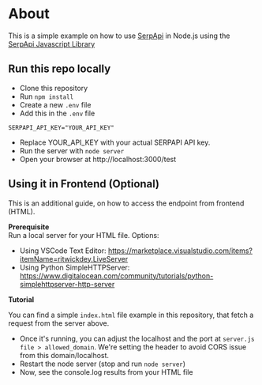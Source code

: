 # About
This is a simple example on how to use [SerpApi](https://serpapi.com/) in Node.js using the [SerpApi Javascript Library](https://github.com/serpapi/serpapi-javascript)

## Run this repo locally
- Clone this repository
- Run `npm install`
- Create a new `.env` file
- Add this in the `.env` file 
```
SERPAPI_API_KEY="YOUR_API_KEY"
```
- Replace YOUR_API_KEY with your actual SERPAPI API key.
- Run the server with `node server`
- Open your browser at http://localhost:3000/test

## Using it in Frontend (Optional)
This is an additional guide, on how to access the endpoint from frontend (HTML).

**Prerequisite**  
Run a local server for your HTML file. Options:
- Using VSCode Text Editor: https://marketplace.visualstudio.com/items?itemName=ritwickdey.LiveServer
- Using Python SimpleHTTPServer: https://www.digitalocean.com/community/tutorials/python-simplehttpserver-http-server

**Tutorial**  

You can find a simple `index.html` file example in this repository, that fetch a request from the server above. 

- Once it's running, you can adjust the localhost and the port at `server.js file > allowed_domain`. We're setting the header to avoid CORS issue from this domain/localhost.  
- Restart the node server (stop and run `node server`)
- Now, see the console.log results from your HTML file



